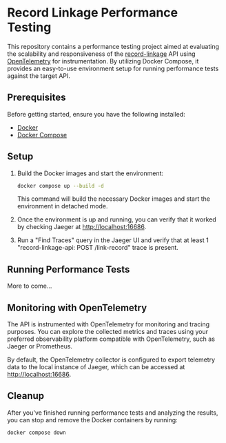 # Record Linkage Performance Testing

This repository contains a performance testing project aimed at evaluating the scalability and responsiveness of the [record-linkage](https://github.com/CDCgov/phdi/tree/main/containers/record-linkage) API using [OpenTelemetry](https://opentelemetry.io/) for instrumentation. By utilizing Docker Compose, it provides an easy-to-use environment setup for running performance tests against the target API.

## Prerequisites

Before getting started, ensure you have the following installed:

- [Docker](https://docs.docker.com/engine/install/)
- [Docker Compose](https://docs.docker.com/compose/install/)

## Setup

1. Build the Docker images and start the environment:

    ```bash
    docker compose up --build -d
    ```

    This command will build the necessary Docker images and start the environment in detached mode.

2. Once the environment is up and running, you can verify that it worked by checking Jaeger at [http://localhost:16686](http://localhost:16686).

3. Run a "Find Traces" query in the Jaeger UI and verify that at least 1 "record-linkage-api: POST /link-record" trace is present.

## Running Performance Tests

More to come...

## Monitoring with OpenTelemetry

The API is instrumented with OpenTelemetry for monitoring and tracing purposes. You can explore the collected metrics and traces using your preferred observability platform compatible with OpenTelemetry, such as Jaeger or Prometheus.

By default, the OpenTelemetry collector is configured to export telemetry data to the local instance of Jaeger, which can be accessed at [http://localhost:16686](http://localhost:16686).

## Cleanup

After you've finished running performance tests and analyzing the results, you can stop and remove the Docker containers by running:

```bash
docker compose down
```
